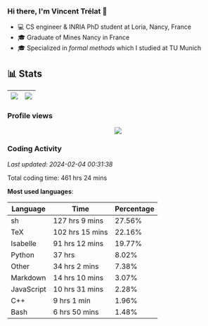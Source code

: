 ### Hi there, I'm Vincent Trélat 👋

-   💻 CS engineer & INRIA PhD student at Loria, Nancy, France
-   🎓 Graduate of Mines Nancy in France
-   🎓 Specialized in _formal methods_ which I studied at TU Munich

## 📊 **Stats**

| <img align="center" src="https://readme-stats.clckblog.space/api?username=VTrelat&show_icons=true&include_all_commits=true&theme=tokyonight&hide_border=true" /> | <img align="center" src="https://readme-stats.clckblog.space/api/top-langs/?username=VTrelat&layout=compact&theme=tokyonight&hide_border=true" /> |
| ---------------------------------------------------------------------------------------------------------------------------------------------------------------- | ------------------------------------------------------------------------------------------------------------------------------------------------- |

### Profile views

<p align="center">
 <img src="https://profile-counter.glitch.me/VTrelat/count.svg" />
</p>

<!--automations-->
### Coding Activity
_Last updated: 2024-02-04 00:31:38_

Total coding time: 461 hrs 24 mins

**Most used languages**:

| Language | Time | Percentage |
| ------------- | ------------- | ------------- |
| sh | 127 hrs 9 mins | 27.56% |
| TeX | 102 hrs 15 mins | 22.16% |
| Isabelle | 91 hrs 12 mins | 19.77% |
| Python | 37 hrs | 8.02% |
| Other | 34 hrs 2 mins | 7.38% |
| Markdown | 14 hrs 10 mins | 3.07% |
| JavaScript | 10 hrs 31 mins | 2.28% |
| C++ | 9 hrs 1 min | 1.96% |
| Bash | 6 hrs 50 mins | 1.48% |

